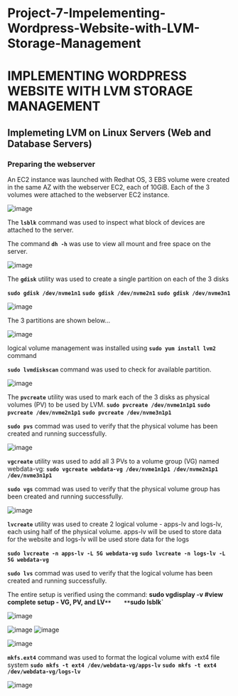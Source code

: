 # Project-7-Impelementing-Wordpress-Website-with-LVM-Storage-Management

# IMPLEMENTING WORDPRESS WEBSITE WITH LVM STORAGE MANAGEMENT

## Implemeting LVM on Linux Servers (Web and Database Servers)

### Preparing the webserver

An EC2 instance was launched with Redhat OS, 3 EBS volume were created in the same AZ with the webserver EC2, each of 10GiB. Each of the 3 volumes were attached to the webserver EC2 instance.

![image](https://github.com/kalkah/Project-7-Impelementing-Wordpress-Website-with-LVM-Storage-Management/assets/95209274/fccc9b54-ad66-43ef-a455-b7be0b523f61)

The **`lsblk`** command was used to inspect what block of devices are attached to the server.

The command **`dh -h`** was use to view all mount and free space on the server.

![image](https://github.com/kalkah/Project-7-Impelementing-Wordpress-Website-with-LVM-Storage-Management/assets/95209274/e4b48f33-425b-4f1b-a509-895869fee5da)

The **`gdisk`** utility was used to create a single partition on each of the 3 disks

**`sudo gdisk /dev/nvme1n1`**    **`sudo gdisk /dev/nvme2n1`**    **`sudo gdisk /dev/nvme3n1`**

![image](https://github.com/kalkah/Project-7-Impelementing-Wordpress-Website-with-LVM-Storage-Management/assets/95209274/32d706ce-f40a-4b2c-84db-23b6b00e8760)

The 3 partitions are shown below...

![image](https://github.com/kalkah/Project-7-Impelementing-Wordpress-Website-with-LVM-Storage-Management/assets/95209274/27a40473-abb1-4cb2-ac5d-6b8691764569)

logical volume management was installed using **`sudo yum install lvm2`** command

**`sudo lvmdiskscan`** command was used to check for available partition.

![image](https://github.com/kalkah/Project-7-Impelementing-Wordpress-Website-with-LVM-Storage-Management/assets/95209274/9942220a-380c-4e6f-86a1-48f16c9439c2)

The **`pvcreate`** utility was used to mark each of the 3 disks as physical volumes (PV) to be used by LVM.
**`sudo pvcreate /dev/nvme1n1p1`**    **`sudo pvcreate /dev/nvme2n1p1`**    **`sudo pvcreate /dev/nvme3n1p1`**

**`sudo pvs`** commad was used to verify that the physical volume has been created and running successfully.

![image](https://github.com/kalkah/Project-7-Impelementing-Wordpress-Website-with-LVM-Storage-Management/assets/95209274/c0d973b6-f111-4a53-b251-38d88d2f34ed)

**`vgcreate`** utility was used to add all 3 PVs to a volume group (VG) named webdata-vg: **`sudo vgcreate webdata-vg /dev/nvme1n1p1 /dev/nvme2n1p1 /dev/nvme3n1p1`**

**`sudo vgs`** commad was used to verify that the physical volume group has been created and running successfully.

![image](https://github.com/kalkah/Project-7-Impelementing-Wordpress-Website-with-LVM-Storage-Management/assets/95209274/ee8300d2-3441-47c9-ba5d-1745db5f2483)

**`lvcreate`** utility was used to create 2 logical volume - apps-lv and logs-lv, each using half of the physical volume. apps-lv will be used to store data for the website and logs-lv will be used store data for the logs

**`sudo lvcreate -n apps-lv -L 5G webdata-vg`**        **`sudo lvcreate -n logs-lv -L 5G webdata-vg`**

**`sudo lvs`** commad was used to verify that the logical volume has been created and running successfully.

The entire setup is verified using the command: **sudo vgdisplay -v #view complete setup - VG, PV, and LV`**    **`sudo lsblk`**

![image](https://github.com/kalkah/Project-7-Impelementing-Wordpress-Website-with-LVM-Storage-Management/assets/95209274/f750996a-d9a6-414f-833c-a387963d280f)

![image](https://github.com/kalkah/Project-7-Impelementing-Wordpress-Website-with-LVM-Storage-Management/assets/95209274/c65bd345-1e8e-44b2-ad72-3d70ebfa65bb)
![image](https://github.com/kalkah/Project-7-Impelementing-Wordpress-Website-with-LVM-Storage-Management/assets/95209274/d74bc184-6712-4126-bf04-94dfec1b13f3)

![image](https://github.com/kalkah/Project-7-Impelementing-Wordpress-Website-with-LVM-Storage-Management/assets/95209274/78ee56ab-c851-412b-86a5-56608b5c5a32)

**`mkfs.ext4`** command was used to format the logical volume with ext4 file system
**`sudo mkfs -t ext4 /dev/webdata-vg/apps-lv`**      **`sudo mkfs -t ext4 /dev/webdata-vg/logs-lv`**

![image](https://github.com/kalkah/Project-7-Impelementing-Wordpress-Website-with-LVM-Storage-Management/assets/95209274/445ef2f8-72eb-4198-b89a-b6f7208f13df)

